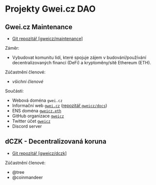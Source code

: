 # Projekty Gwei.cz DAO

## Gwei.cz Maintenance

* [Git repozitář [gweicz/maintenance]](https://github.com/gweicz/maintenance)

Záměr:
* Vybudovat komunitu lidí, které spojuje zájem v budování/používání decentralizovaných financí (DeFi) a kryptoměny/sítě Ethereum (ETH).

Zúčastnění členové:
* *všichni členové*

Součásti:
* Webová doména `gwei.cz`
* Informační web [`gwei.cz`](https://gwei.cz) ([repozitář `gweicz/docs`](https://github.com/gweicz/docs))
* ENS doména [`gweicz.eth`](https://app.ens.domains/name/gweicz.eth)
* GitHub organizace [`gweicz`](https://github.com/gweicz)
* Twitter účet [`gweicz`](https://twitter.com/gweicz)
* Discord server


## dCZK - Decentralizovaná koruna
* [Git repozitář [gweicz/dczk]](https://github.com/gweicz/dczk)

Zúčastnění členové:
* @tree
* @coinmandeer
  

